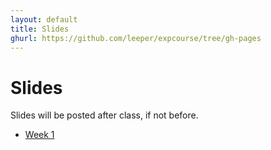 ```yaml
---
layout: default
title: Slides
ghurl: https://github.com/leeper/expcourse/tree/gh-pages
---
```


# Slides #

Slides will be posted after class, if not before.

 - [Week 1](Week01.html)

<!--
 - [Week 2](Week02.html) 
 - [Week 3](Week03.html) 
 - [Week 4](Week04.html) 
 - [Week 5](Week05.html) 
 - [Week 6](Week06.html) 
 - [Week 7](Week07.html) 
 - [Week 8](Week08.html) 
 - [Week 9](Week09.html) 
 - [Week 10](Week10.html)
-->